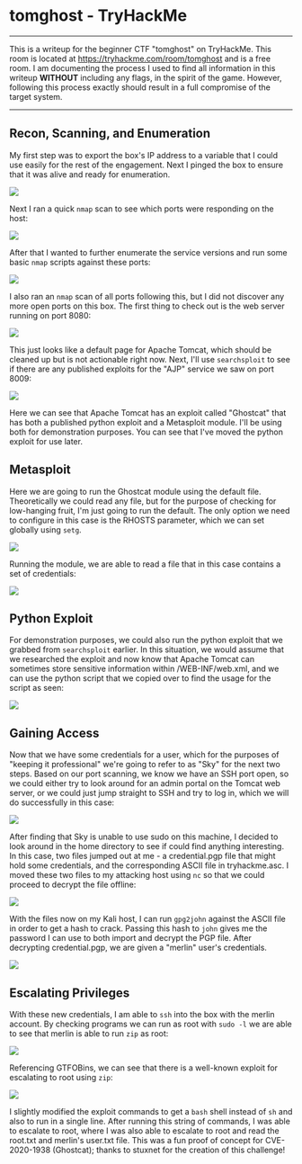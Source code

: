 # tomghost - TryHackMe 

---

This is a writeup for the beginner CTF "tomghost" on TryHackMe. This room is located at https://tryhackme.com/room/tomghost and is a free room. I am documenting the process I used to find all information in this writeup **WITHOUT** including any flags, in the spirit of the game. However, following this process exactly should result in a full compromise of the target system.

---

## Recon, Scanning, and Enumeration

My first step was to export the box's IP address to a variable that I could use easily for the rest of the engagement. Next I pinged the box to ensure that it was alive and ready for enumeration.

![](./screenshots/ping.png)

Next I ran a quick `nmap` scan to see which ports were responding on the host: 

![](./screenshots/nmapquick.png)

After that I wanted to further enumerate the service versions and run some basic `nmap` scripts against these ports:

![](./screenshots/nmapdetails.png)

I also ran an `nmap` scan of all ports following this, but I did not discover any more open ports on this box. The first thing to check out is the web server running on port 8080:

![](./screenshots/landingpage.png)

This just looks like a default page for Apache Tomcat, which should be cleaned up but is not actionable right now. Next, I'll use `searchsploit` to see if there are any published exploits for the "AJP" service we saw on port 8009:

![](./screenshots/searchsploit.png)

Here we can see that Apache Tomcat has an exploit called "Ghostcat" that has both a published python exploit and a Metasploit module. I'll be using both for demonstration purposes. You can see that I've moved the python exploit for use later.

## Metasploit

Here we are going to run the Ghostcat module using the default file. Theoretically we could read any file, but for the purpose of checking for low-hanging fruit, I'm just going to run the default. The only option we need to configure in this case is the RHOSTS parameter, which we can set globally using `setg`.

![](./screenshots/metasploit1.png)

Running the module, we are able to read a file that in this case contains a set of credentials:

![](./screenshots/metasploit2.png)

## Python Exploit

For demonstration purposes, we could also run the python exploit that we grabbed from `searchsploit` earlier. In this situation, we would assume that we researched the exploit and now know that Apache Tomcat can sometimes store sensitive information within /WEB-INF/web.xml, and we can use the python script that we copied over to find the usage for the script as seen:

![](./screenshots/nometasploit.png)

## Gaining Access

Now that we have some credentials for a user, which for the purposes of "keeping it professional" we're going to refer to as "Sky" for the next two steps. Based on our port scanning, we know we have an SSH port open, so we could either try to look around for an admin portal on the Tomcat web server, or we could just jump straight to SSH and try to log in, which we will do successfully in this case:

![](./screenshots/ssh.png)

After finding that Sky is unable to use sudo on this machine, I decided to look around in the home directory to see if could find anything interesting. In this case, two files jumped out at me - a credential.pgp file that might hold some credentials, and the corresponding ASCII file in tryhackme.asc. I moved these two files to my attacking host using `nc` so that we could proceed to decrypt the file offline:

![](./screenshots/filetransfer.png)

With the files now on my Kali host, I can run `gpg2john` against the ASCII file in order to get a hash to crack. Passing this hash to `john` gives me the password I can use to both import and decrypt the PGP file. After decrypting credential.pgp, we are given a "merlin" user's credentials.

![](./screenshots/pgpdecrypt.png)

## Escalating Privileges

With these new credentials, I am able to `ssh` into the box with the merlin account. By checking programs we can run as root with `sudo -l` we are able to see that merlin is able to run `zip` as root:

![](./screenshots/ssh2.png)

Referencing GTFOBins, we can see that there is a well-known exploit for escalating to root using `zip`:

![](./screenshots/gtfobins.png)

I slightly modified the exploit commands to get a `bash` shell instead of `sh` and also to run in a single line. After running this string of commands, I was able to escalate to root, where I was also able to escalate to root and read the root.txt and merlin's user.txt file. This was a fun proof of concept for CVE-2020-1938 (Ghostcat); thanks to stuxnet for the creation of this challenge!
